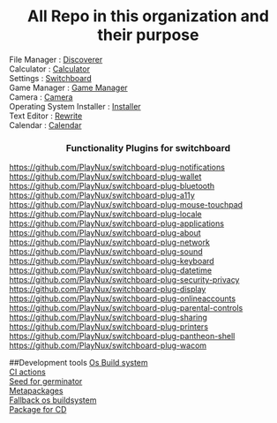 <h1><center>All Repo in this organization and their purpose</center></h1>
File Manager : <a href="https://github.com/PlayNux/Discoverer">Discoverer</a>
<br>
Calculator : <a href="https://github.com/PlayNux/Calculator">Calculator</a>
<br>
Settings : <a href="https://github.com/PlayNux/switchboard">Switchboard</a>
<br>
Game Manager : <a href="https://github.com/PlayNux/GameManager">Game Manager</a>
<br>
Camera : <a href="https://github.com/PlayNux/Discoverer">Camera</a>
<br>
Operating System Installer : <a href="https://github.com/PlayNux/installer">Installer</a>
<br>
Text Editor : <a href="https://github.com/PlayNux/Discoverer">Rewrite</a>
<br>
Calendar : <a href="https://github.com/PlayNux/Discoverer">Calendar</a>
<br>
<h3><center>Functionality Plugins for switchboard</center></h3>

https://github.com/PlayNux/switchboard-plug-notifications
https://github.com/PlayNux/switchboard-plug-wallet
https://github.com/PlayNux/switchboard-plug-bluetooth
https://github.com/PlayNux/switchboard-plug-a11y
https://github.com/PlayNux/switchboard-plug-mouse-touchpad
https://github.com/PlayNux/switchboard-plug-locale
https://github.com/PlayNux/switchboard-plug-applications
https://github.com/PlayNux/switchboard-plug-about
https://github.com/PlayNux/switchboard-plug-network
https://github.com/PlayNux/switchboard-plug-sound
https://github.com/PlayNux/switchboard-plug-keyboard
https://github.com/PlayNux/switchboard-plug-datetime
https://github.com/PlayNux/switchboard-plug-security-privacy
https://github.com/PlayNux/switchboard-plug-display
https://github.com/PlayNux/switchboard-plug-onlineaccounts
https://github.com/PlayNux/switchboard-plug-parental-controls
https://github.com/PlayNux/switchboard-plug-sharing
https://github.com/PlayNux/switchboard-plug-printers
https://github.com/PlayNux/switchboard-plug-pantheon-shell
https://github.com/PlayNux/switchboard-plug-wacom

##Development tools
<a href="https://github.com/PlayNux/os">Os Build system</a>
<br>
<a href="https://github.com/PlayNux/actions">CI actions</a>
<br>
<a href="https://github.com/PlayNux/seed">Seed for germinator</a>
<br>
<a href="https://github.com/PlayNux/metapackage">Metapackages</a>
<br>
<a href="https://github.com/PlayNux/iso">Fallback os buildsystem</a>
<br>
<a href="https://github.com/PlayNux/platform">Package for CD</a>
<br>
